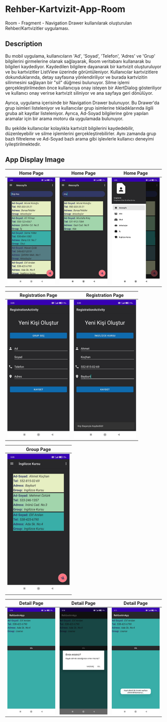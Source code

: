 # Rehber-Kartvizit-App-Room
 Room - Fragment - Navigation Drawer kullanılarak oluşturulan Rehber/Kartvizitler uygulaması.

## Description
Bu mobil uygulama, kullanıcıların 'Ad', 'Soyad', 'Telefon', 'Adres' ve 'Grup' bilgilerini girmelerine olanak sağlayarak, Room veritabanı kullanarak bu bilgileri kaydediyor. Kaydedilen bilgilere dayanarak bir kartvizit oluşturuluyor ve bu kartvizitler ListView üzerinde görüntüleniyor. Kullanıcılar kartvizitlere dokunduklarında, detay sayfasına yönlendiriliyor ve burada kartvizitin silinmesini sağlayan bir "sil" düğmesi bulunuyor. Silme işlemi gerçekleştirilmeden önce kullanıcıya onay isteyen bir AlertDialog gösteriliyor ve kullanıcı onay verirse kartvizit siliniyor ve ana sayfaya geri dönülüyor.

Ayrıca, uygulama içerisinde bir Navigation Drawer bulunuyor. Bu Drawer'da grup isimleri listeleniyor ve kullanıcılar grup isimlerine tıkladıklarında ilgili gruba ait kayıtlar listeleniyor. Ayrıca, Ad-Soyad bilgilerine göre yapılan aramalar için bir arama motoru da uygulamada bulunuyor.

Bu şekilde kullanıcılar kolaylıkla kartvizit bilgilerini kaydedebilir, düzenleyebilir ve silme işlemlerini gerçekleştirebilirler. Aynı zamanda grup bazlı filtreleme ve Ad-Soyad bazlı arama gibi işlevlerle kullanıcı deneyimi iyileştirilmektedir.

## App Display Image

| Home Page | Home Page | Home Page |
| --- | --- | --- |
| <img src="https://github.com/kursatmemis/Rehber-Kartvizit-App-Room/blob/main/images/img_1.jpg" width="200px"> | <img src="https://github.com/kursatmemis/Rehber-Kartvizit-App-Room/blob/main/images/img_2.jpg" width="200px"> | <img src="https://github.com/kursatmemis/Rehber-Kartvizit-App-Room/blob/main/images/img_5.jpg" width="200px"> |

| Registration Page | Registration Page |
| --- | --- |
| <img src="https://github.com/kursatmemis/Rehber-Kartvizit-App-Room/blob/main/images/img_3.jpg" width="200px"> | <img src="https://github.com/kursatmemis/Rehber-Kartvizit-App-Room/blob/main/images/img_4.jpg" width="200px"> |

| Group Page |
| --- |
| <img src="https://github.com/kursatmemis/Rehber-Kartvizit-App-Room/blob/main/images/img_7.jpg" width="200px"> |

| Detail Page | Detail Page | Detail Page |
| --- | --- | --- |
| <img src="https://github.com/kursatmemis/Rehber-Kartvizit-App-Room/blob/main/images/img_8.jpg" width="200px"> | <img src="https://github.com/kursatmemis/Rehber-Kartvizit-App-Room/blob/main/images/img_9.jpg" width="200px"> | <img src="https://github.com/kursatmemis/Rehber-Kartvizit-App-Room/blob/main/images/img_10.jpg" width="200px"> |


